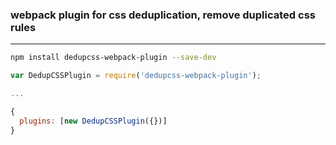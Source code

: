 ### webpack plugin for css deduplication, remove duplicated css rules

---

```bash
npm install dedupcss-webpack-plugin --save-dev
```

```js
var DedupCSSPlugin = require('dedupcss-webpack-plugin');

...

{
  plugins: [new DedupCSSPlugin({})]
}

```

